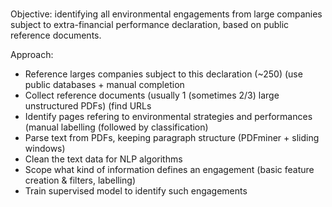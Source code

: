 # 
Objective: identifying all environmental engagements from large companies subject to extra-financial performance declaration, based on public reference documents.

Approach:
- Reference larges companies subject to this declaration (~250) (use public databases + manual completion
- Collect reference documents (usually 1 (sometimes 2/3) large unstructured PDFs) (find URLs
- Identify pages refering to environmental strategies and performances (manual labelling (followed by classification)
- Parse text from PDFs, keeping paragraph structure (PDFminer + sliding windows)
- Clean the text data for NLP algorithms
- Scope what kind of information defines an engagement (basic feature creation & filters, labelling)
- Train supervised model to identify such engagements 